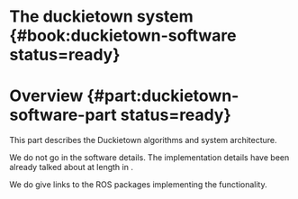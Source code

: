 # The duckietown system {#book:duckietown-software status=ready}

# Overview {#part:duckietown-software-part status=ready}

This part describes the Duckietown algorithms and system architecture.

We do not go in the software details. The implementation details have been already
talked about at length in [](#sw-development).

We do give links to the ROS packages implementing the functionality.

